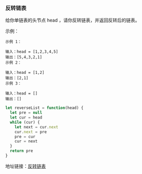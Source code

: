 ### 反转链表

给你单链表的头节点 head ，请你反转链表，并返回反转后的链表。

示例：

```
示例 1：

输入：head = [1,2,3,4,5]
输出：[5,4,3,2,1]
示例 2：

输入：head = [1,2]
输出：[2,1]
示例 3：

输入：head = []
输出：[]
```

```js
let reverseList = function(head) {
  let pre = null
  let cur = head
  while (cur) {
    let next = cur.next
    cur.next = pre
    pre = cur
    cur = next
  }
  return pre
}
```

地址链接：<a href='https://leetcode-cn.com/problems/reverse-linked-list/' target='_blak'>反转链表</a>
